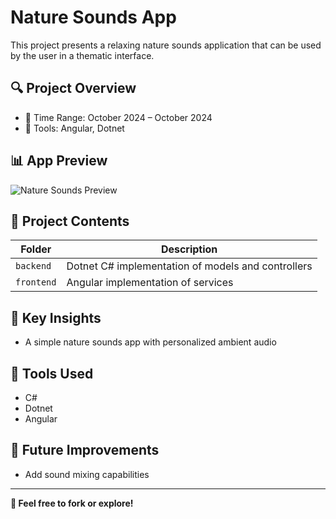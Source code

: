 # Nature Sounds App

This project presents a relaxing nature sounds application that can be used by the user in a thematic interface.

## 🔍 Project Overview

- 📅 Time Range: October 2024 – October 2024
- 🧪 Tools: Angular, Dotnet

## 📊 App Preview

![Nature Sounds Preview](assets/images/gothic-chess-preview.png)

## 📁 Project Contents

| Folder     | Description                                   |
|------------|-----------------------------------------------|
| `backend`  | Dotnet C# implementation of models and controllers |
| `frontend` | Angular implementation of services            |

## 🧠 Key Insights

- A simple nature sounds app with personalized ambient audio

## 🔧 Tools Used

- C#
- Dotnet
- Angular

## 🚀 Future Improvements

- Add sound mixing capabilities

---

**📌 Feel free to fork or explore!**

